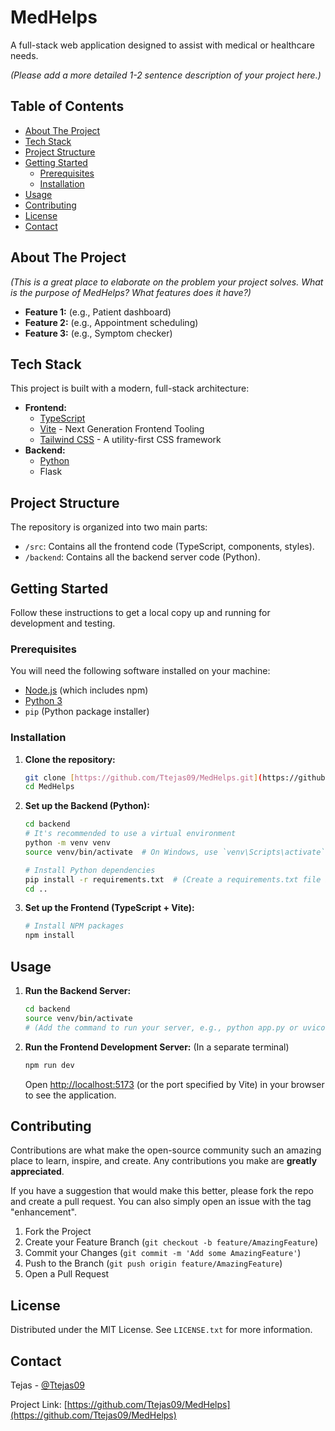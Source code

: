 # MedHelps

A full-stack web application designed to assist with medical or healthcare needs.

*(Please add a more detailed 1-2 sentence description of your project here.)*

## Table of Contents

-   [About The Project](#about-the-project)
-   [Tech Stack](#tech-stack)
-   [Project Structure](#project-structure)
-   [Getting Started](#getting-started)
    -   [Prerequisites](#prerequisites)
    -   [Installation](#installation)
-   [Usage](#usage)
-   [Contributing](#contributing)
-   [License](#license)
-   [Contact](#contact)

## About The Project

*(This is a great place to elaborate on the problem your project solves. What is the purpose of MedHelps? What features does it have?)*

-   **Feature 1:** (e.g., Patient dashboard)
-   **Feature 2:** (e.g., Appointment scheduling)
-   **Feature 3:** (e.g., Symptom checker)

## Tech Stack

This project is built with a modern, full-stack architecture:

-   **Frontend:**
    -   [TypeScript](https://www.typescriptlang.org/)
    -   [Vite](https://vitejs.dev/) - Next Generation Frontend Tooling
    -   [Tailwind CSS](https://tailwindcss.com/) - A utility-first CSS framework
-   **Backend:**
    -   [Python](https://www.python.org/)
    -   Flask

## Project Structure

The repository is organized into two main parts:

-   `/src`: Contains all the frontend code (TypeScript, components, styles).
-   `/backend`: Contains all the backend server code (Python).

## Getting Started

Follow these instructions to get a local copy up and running for development and testing.

### Prerequisites

You will need the following software installed on your machine:

-   [Node.js](https://nodejs.org/) (which includes npm)
-   [Python 3](https://www.python.org/downloads/)
-   `pip` (Python package installer)

### Installation

1.  **Clone the repository:**
    ```sh
    git clone [https://github.com/Ttejas09/MedHelps.git](https://github.com/Ttejas09/MedHelps.git)
    cd MedHelps
    ```

2.  **Set up the Backend (Python):**
    ```sh
    cd backend
    # It's recommended to use a virtual environment
    python -m venv venv
    source venv/bin/activate  # On Windows, use `venv\Scripts\activate`

    # Install Python dependencies
    pip install -r requirements.txt  # (Create a requirements.txt file if you don't have one)
    cd ..
    ```

3.  **Set up the Frontend (TypeScript + Vite):**
    ```sh
    # Install NPM packages
    npm install
    ```

## Usage

1.  **Run the Backend Server:**
    ```sh
    cd backend
    source venv/bin/activate
    # (Add the command to run your server, e.g., python app.py or uvicorn main:app --reload)
    ```

2.  **Run the Frontend Development Server:**
    (In a separate terminal)
    ```sh
    npm run dev
    ```

    Open [http://localhost:5173](http://localhost:5173) (or the port specified by Vite) in your browser to see the application.

## Contributing

Contributions are what make the open-source community such an amazing place to learn, inspire, and create. Any contributions you make are **greatly appreciated**.

If you have a suggestion that would make this better, please fork the repo and create a pull request. You can also simply open an issue with the tag "enhancement".

1.  Fork the Project
2.  Create your Feature Branch (`git checkout -b feature/AmazingFeature`)
3.  Commit your Changes (`git commit -m 'Add some AmazingFeature'`)
4.  Push to the Branch (`git push origin feature/AmazingFeature`)
5.  Open a Pull Request

## License

Distributed under the MIT License. See `LICENSE.txt` for more information.


## Contact

Tejas - [@Ttejas09](https://github.com/Ttejas09)

Project Link: [https://github.com/Ttejas09/MedHelps](https://github.com/Ttejas09/MedHelps)
